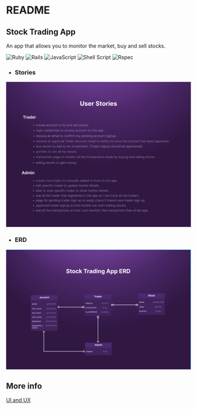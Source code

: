 # README

## Stock Trading App
  An app that allows you to monitor the market, buy and sell stocks.
  
  ![Ruby](https://img.shields.io/badge/ruby-%23CC342D.svg?style=for-the-badge&logo=ruby&logoColor=white)
  ![Rails](https://img.shields.io/badge/rails-%23CC0000.svg?style=for-the-badge&logo=ruby-on-rails&logoColor=white)
  ![JavaScript](https://img.shields.io/badge/javascript-%23323330.svg?style=for-the-badge&logo=javascript&logoColor=%23F7DF1E)
  ![Shell Script](https://img.shields.io/badge/shell_script-%23121011.svg?style=for-the-badge&logo=gnu-bash&logoColor=white)
  <img src="https://iconape.com/wp-content/files/ss/347290/png/rspec-logo.png" alt="Rspec" width="25"/>
  
  - ### Stories
  ![Stock Trading App User Stories](./public/stock-app-user-stories.png)


  - ### ERD
  ![Stock Trading App ERD](./public/stock-app-erd.png)


## More info
[UI and UX](https://www.figma.com/file/Vn4FiofJaX6CNX3cxTZ4pl/Stock-Trading-App?node-id=1%3A416)
